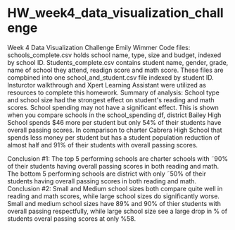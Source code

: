 # HW_week4_data_visualization_challenge
Week 4 Data Visualization Challenge
Emily Wimmer
Code files: schools_complete.csv holds school name, type, size and budget, indexed by school ID. Students_complete.csv contains student name, gender, grade, name of school they attend, readign score and math score. These files are compbined into one school_and_student.csv file indexed by student ID. Insturctor walkthrough and Xpert Learning Assistant were utilized as resources to complete this homework.
Summary of analysis: School type and school size had the strongest effect on student's reading and math scores. School spending may not have a significant effect. This is shown when you compare schools in the school_spending df, district Bailey High School spends $46 more per student but only 54% of their students have overall passing scores. In comparison to charter Cabrera High School that spends less money per student but has a student population reduction of almost half and 91% of their students with overall passing scores. 
 
Conclusion #1: The top 5 performing schools are charter schools with ˜90% of their students having overall passing scores in both reading and math. The bottom 5 performing schools are district with only ˜50% of their students having overall passing scores in both reading and math. 
Conclusion #2: Small and Medium school sizes both compare quite well in reading and math scores, while large school sizes do significantly worse. Small and medium school sizes have 89% and 90% of thier students with overall passing respectfully, while large school size see a large drop in % of students overal passing scores at only %58. 
